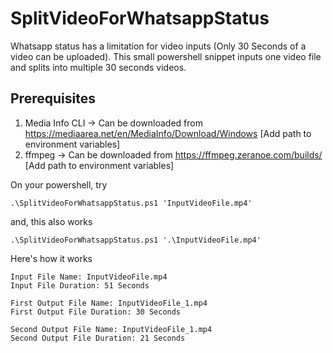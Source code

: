 # SplitVideoForWhatsappStatus
Whatsapp status has a limitation for video inputs (Only 30 Seconds of a video can be uploaded). 
This small powershell snippet inputs one video file and splits into multiple 30 seconds videos.


## Prerequisites
1. Media Info CLI -> Can be downloaded from https://mediaarea.net/en/MediaInfo/Download/Windows [Add path to environment variables]
2. ffmpeg -> Can be downloaded from https://ffmpeg.zeranoe.com/builds/ [Add path to environment variables] 

On your powershell, try
```
.\SplitVideoForWhatsappStatus.ps1 'InputVideoFile.mp4'
```

and, this also works
```
.\SplitVideoForWhatsappStatus.ps1 '.\InputVideoFile.mp4'
```

Here's how it works

```
Input File Name: InputVideoFile.mp4
Input File Duration: 51 Seconds

First Output File Name: InputVideoFile_1.mp4
First Output File Duration: 30 Seconds

Second Output File Name: InputVideoFile_1.mp4
Second Output File Duration: 21 Seconds
```
